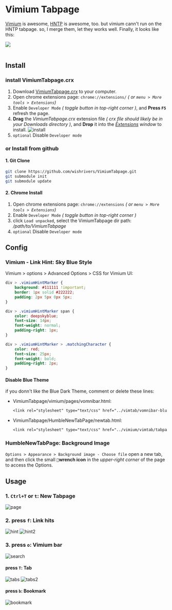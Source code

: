 # Vimium Tabpage
[Vimium](https://github.com/philc/vimium) is awesome, [HNTP](https://github.com/ibillingsley/HumbleNewTabPage) is awesome, too.
but vimium cann't run on the HNTP tabpage. so, I merge them, let they works well. Finally, it looks like this:
<!-- ![intro](snapshot/intro.webp) -->
<div style="width:1600px;">
    <img src="snapshot/intro.webp" />
    <center><img src="https://hits.seeyoufarm.com/api/count/incr/badge.svg?url=https%3A%2F%2Fgithub.com%2Fwishrivers%2FVimiumTabpage&count_bg=%23303030&title_bg=%23FFFFFF&icon=github.svg&icon_color=%23303030&title=.&edge_flat=false" /></center>
</div>


## Install

### install VimiumTabpage.crx
1. Download [VimiumTabpage.crx](https://github.com/wishrivers/VimiumTabpage/releases) to your computer.
2. Open chrome extensions page: `chrome://extensions/` _( or `menu > More tools > Extensions`)_
3. Enable `Developer Mode` _( toggle button in top-right corner )_, and __Press `F5`__ refresh the page.
4. __Drag__ the _VimiumTabpage.crx_ extension file  _( crx file should likely be in your Downloads directory )_, and __Drop__ it into the _[Extensions](chrome://extensions/) window_ to install.
    ![install](snapshot/install.webp "how to install VimiumTabpage.crx")
5. `optional` Disable `Developer mode`

### or Install from github

#### 1. Git Clone
```bash
git clone https://github.com/wishrivers/VimiumTabpage.git
git submodule init
git submodule update
```

#### 2. Chrome Install
1. Open chrome extensions page: `chrome://extensions` _( or `menu > More tools > Extensions`)_
2. Enable `Developer Mode` _( toggle button in top-right corner )_
3. click `Load unpacked`, select the VimiumTabpage dir path: _/path/to/VimiumTabpage_
4. `optional` Disable `Developer mode`


## Config

### Vimium - Link Hint: Sky Blue Style
Vimium > options > Advanced Options > CSS for Vimium UI:
```css
div > .vimiumHintMarker {
    background: #111111 !important;
    border: 1px solid #222222;
    padding: 2px 5px 0px 5px;
}

div > .vimiumHintMarker span {
    color: deepskyblue;
    font-size: 14px;
    font-weight: normal;
    padding-right: 1px;
}

div > .vimiumHintMarker > .matchingCharacter {
    color: red;
    font-size: 25px;
    font-weight: bold;
    padding-right: 2px;
}
```

#### Disable Blue Theme
if you donn't like the Blue Dark Theme, comment or delete these lines:
- VimiumTabpage/vimium/pages/vomnibar.html:
    ```css
    <link rel="stylesheet" type="text/css" href="../vimtab/vomnibar-blue.css" />
    ```
- VimiumTabpage/HumbleNewTabPage/newtab.html:
    ```css
    <link rel="stylesheet" type="text/css" href="../vimium/vimtab/tabpage-linkhint-blue.css" />
    ```

### HumbleNewTabPage: Background Image
`Options > Appearance > Background image - Choose file`
open a new tab, and then click the small `🔧`__wrench icon__ in the _upper-right corner_ of the page to access the Options.


## Usage

### 1. `Ctrl+T` or `t`: New Tabpage
![page](snapshot/page.webp "New Tabpage")

### 2. press `f`: Link hits
![hint](snapshot/hint.webp "Hint")
![hint2](snapshot/hint2.webp "Hint 2")

### 3. press `o`: Vimium bar
![search](snapshot/search.webp "Search")

#### press `T`: Tab
![tabs](snapshot/tabs.webp "Tabs")
![tabs2](snapshot/tabs2.webp "Tabs 2")

#### press `b`: Bookmark
![bookmark](snapshot/bookmark.webp "Bookmark")
